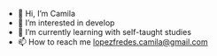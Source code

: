 - 👋 Hi, I’m Camila
- 👀 I’m interested in develop
- 🌱 I’m currently learning with self-taught studies
- 📫 How to reach me lopezfredes.camila@gmail.com

<!---
hpmila/hpmila is a ✨ special ✨ repository because its `README.md` (this file) appears on your GitHub profile.
You can click the Preview link to take a look at your changes.
--->
